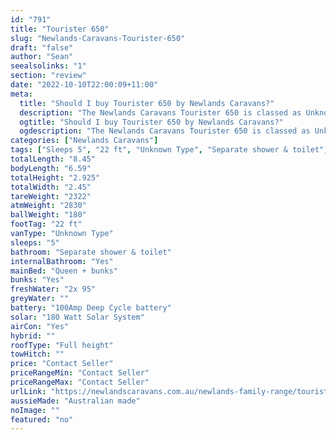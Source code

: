 ```yaml
---
id: "791"
title: "Tourister 650"
slug: "Newlands-Caravans-Tourister-650"
draft: "false"
author: "Sean"
seealsolinks: "1"
section: "review"
date: "2022-10-10T22:00:09+11:00"
meta:
  title: "Should I buy Tourister 650 by Newlands Caravans?"
  description: "The Newlands Caravans Tourister 650 is classed as Unknown Type, and sleeps 5 people. It is Australian made and comes in at 22 ft. It generally has Separate shower & toilet."
  ogtitle: "Should I buy Tourister 650 by Newlands Caravans?"
  ogdescription: "The Newlands Caravans Tourister 650 is classed as Unknown Type, and sleeps 5 people. It is Australian made and comes in at 22 ft. It generally has Separate shower & toilet."
categories: ["Newlands Caravans"]
tags: ["Sleeps 5", "22 ft", "Unknown Type", "Separate shower & toilet", "Full height", "Price Unknown", "Australian made"]
totalLength: "8.45"
bodyLength: "6.59"
totalHeight: "2.925"
totalWidth: "2.45"
tareWeight: "2322"
atmWeight: "2830"
ballWeight: "180"
footTag: "22 ft"
vanType: "Unknown Type"
sleeps: "5"
bathroom: "Separate shower & toilet"
internalBathroom: "Yes"
mainBed: "Queen + bunks"
bunks: "Yes"
freshWater: "2x 95"
greyWater: ""
battery: "100Amp Deep Cycle battery"
solar: "180 Watt Solar System"
airCon: "Yes"
hybrid: ""
roofType: "Full height"
towHitch: ""
price: "Contact Seller"
priceRangeMin: "Contact Seller"
priceRangeMax: "Contact Seller"
urlLink: "https://newlandscaravans.com.au/newlands-family-range/tourister-650/"
aussieMade: "Australian made"
noImage: ""
featured: "no"
---
```

